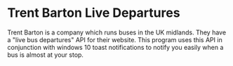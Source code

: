 # Trent Barton Live Departures
Trent Barton is a company which runs buses in the UK midlands. They have a "live bus departures" API for their website. This program uses this API in conjunction with windows 10 toast notifications to notify you easily when a bus is almost at your stop.